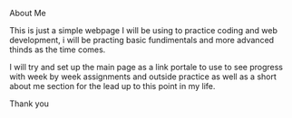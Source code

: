 About Me

This is just a simple webpage I will be using to practice coding and web development, i will be practing basic fundimentals and more advanced thinds as the time comes.

I will try and set up the main page as a link portale to use to see progress with week by week assignments and outside practice as well as a short about me section for the lead up to this point in my life.

Thank you 